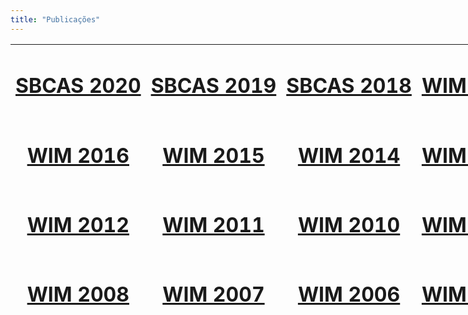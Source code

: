 ```yaml
---
title: "Publicações"
---
```


<table style="width: 966px;height: 430px">
<tbody>
<tr>
<td>
<h1 style="text-align: center"><a href="https://sol.sbc.org.br/index.php/sbcas/issue/view/604">SBCAS 2020</a></h1>
</td>
<td style="text-align: center">
<h1><a href="https://portaldeconteudo.sbc.org.br/index.php/sbcas/issue/view/371" target="_blank" rel="noopener noreferrer">SBCAS 2019</a></h1>
</td>
<td style="text-align: center">
<h1><a href="http://portaldeconteudo.sbc.org.br/index.php/sbcas/issue/view/234" target="_blank" rel="noopener noreferrer">SBCAS 2018</a></h1>
</td>
<td style="text-align: center">
<h1><a href="http://www.lbd.dcc.ufmg.br/bdbcomp/servlet/Evento?id=904">WIM 2017</a></h1>
</td>
</tr>
<tr>
<td>
<h1 style="text-align: center"><a href="http://www.lbd.dcc.ufmg.br/bdbcomp/servlet/Evento?id=858">WIM 2016</a></h1>
</td>
<td style="text-align: center">
<h1><a href="http://www.lbd.dcc.ufmg.br/bdbcomp/servlet/Evento?id=841">WIM 2015</a></h1>
</td>
<td style="text-align: center">
<h1><a href="http://www.lbd.dcc.ufmg.br/bdbcomp/servlet/Evento?id=823">WIM 2014</a></h1>
</td>
<td style="text-align: center">
<h1><a href="http://www.lbd.dcc.ufmg.br/bdbcomp/servlet/Evento?id=637">WIM 2013</a></h1>
</td>
</tr>
<tr>
<td>
<h1 style="text-align: center"><a href="http://www.lbd.dcc.ufmg.br/bdbcomp/servlet/Evento?id=423">WIM 2012</a></h1>
</td>
<td>
<h1 style="text-align: center"><a href="http://www.lbd.dcc.ufmg.br/bdbcomp/servlet/Evento?id=418">WIM 2011</a></h1>
</td>
<td style="text-align: center">
<h1><a href="http://www.lbd.dcc.ufmg.br/bdbcomp/servlet/Evento?id=417">WIM 2010</a></h1>
</td>
<td>
<h1 style="text-align: center"><a href="http://www.lbd.dcc.ufmg.br/bdbcomp/servlet/Evento?id=321">WIM 2009</a></h1>
</td>
</tr>
<tr>
<td>
<h1 style="text-align: center"><a href="http://www.lbd.dcc.ufmg.br/bdbcomp/servlet/Evento?id=410">WIM 2008</a></h1>
</td>
<td style="text-align: center">
<h1><a href="http://www.lbd.dcc.ufmg.br/bdbcomp/servlet/Evento?id=416">WIM 2007</a></h1>
</td>
<td style="text-align: center">
<h1><a href="http://www.lbd.dcc.ufmg.br/bdbcomp/servlet/Evento?id=320">WIM 2006</a></h1>
</td>
<td>
<h1 style="text-align: center"><a href="http://www.lbd.dcc.ufmg.br/bdbcomp/servlet/Evento?id=415">WIM 2005</a></h1>
</td>
</tr>
<tr>
<td style="text-align: center">
<h1><a href="http://www.lbd.dcc.ufmg.br/bdbcomp/servlet/Evento?id=408">WIM 2004</a></h1>
</td>
<td style="text-align: center">
<h1><a href="http://www.lbd.dcc.ufmg.br/bdbcomp/servlet/Evento?id=422">WIM 2003</a></h1>
</td>
<td style="text-align: center">
<h1><a href="http://www.lbd.dcc.ufmg.br/bdbcomp/servlet/Evento?id=421">WIM 2002</a></h1>
</td>
<td>
<h1 style="text-align: center"><a href="http://www.lbd.dcc.ufmg.br/bdbcomp/servlet/Evento?id=420">WIM 2001</a></h1>
</td>
</tr>
</tbody>
</table>
